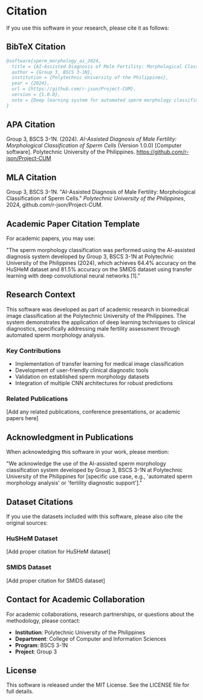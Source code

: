 # Citation

If you use this software in your research, please cite it as follows:

## BibTeX Citation

```bibtex
@software{sperm_morphology_ai_2024,
  title = {AI-Assisted Diagnosis of Male Fertility: Morphological Classification of Sperm Cells},
  author = {Group 3, BSCS 3-1N},
  institution = {Polytechnic University of the Philippines},
  year = {2024},
  url = {https://github.com/r-json/Project-CUM},
  version = {1.0.0},
  note = {Deep learning system for automated sperm morphology classification}
}
```

## APA Citation

Group 3, BSCS 3-1N. (2024). *AI-Assisted Diagnosis of Male Fertility: Morphological Classification of Sperm Cells* (Version 1.0.0) [Computer software]. Polytechnic University of the Philippines. https://github.com/r-json/Project-CUM

## MLA Citation

Group 3, BSCS 3-1N. "AI-Assisted Diagnosis of Male Fertility: Morphological Classification of Sperm Cells." *Polytechnic University of the Philippines*, 2024, github.com/r-json/Project-CUM.

## Academic Paper Citation Template

For academic papers, you may use:

"The sperm morphology classification was performed using the AI-assisted diagnosis system developed by Group 3, BSCS 3-1N at Polytechnic University of the Philippines (2024), which achieves 64.4% accuracy on the HuSHeM dataset and 81.5% accuracy on the SMIDS dataset using transfer learning with deep convolutional neural networks [1]."

## Research Context

This software was developed as part of academic research in biomedical image classification at the Polytechnic University of the Philippines. The system demonstrates the application of deep learning techniques to clinical diagnostics, specifically addressing male fertility assessment through automated sperm morphology analysis.

### Key Contributions
- Implementation of transfer learning for medical image classification
- Development of user-friendly clinical diagnostic tools
- Validation on established sperm morphology datasets
- Integration of multiple CNN architectures for robust predictions

### Related Publications
[Add any related publications, conference presentations, or academic papers here]

## Acknowledgment in Publications

When acknowledging this software in your work, please mention:

"We acknowledge the use of the AI-assisted sperm morphology classification system developed by Group 3, BSCS 3-1N at Polytechnic University of the Philippines for [specific use case, e.g., 'automated sperm morphology analysis' or 'fertility diagnostic support']."

## Dataset Citations

If you use the datasets included with this software, please also cite the original sources:

### HuSHeM Dataset
[Add proper citation for HuSHeM dataset]

### SMIDS Dataset  
[Add proper citation for SMIDS dataset]

## Contact for Academic Collaboration

For academic collaborations, research partnerships, or questions about the methodology, please contact:

- **Institution**: Polytechnic University of the Philippines
- **Department**: College of Computer and Information Sciences
- **Program**: BSCS 3-1N
- **Project**: Group 3

## License

This software is released under the MIT License. See the LICENSE file for full details.
